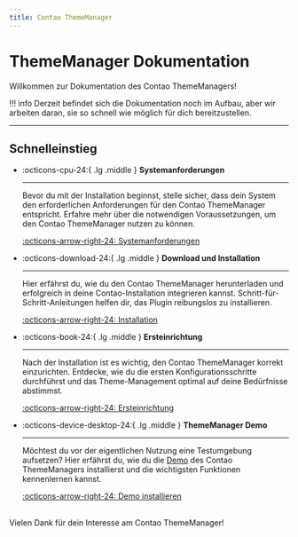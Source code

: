 ```yaml
---
title: Contao ThemeManager
---
```


# ThemeManager Dokumentation

Willkommen zur Dokumentation des Contao ThemeManagers!

!!! info
    Derzeit befindet sich die Dokumentation noch im Aufbau, aber wir arbeiten daran, sie so schnell wie möglich für dich
    bereitzustellen.

___

## Schnelleinstieg

<div class="grid cards" markdown>

-   :octicons-cpu-24:{ .lg .middle } __Systemanforderungen__

    ---

    Bevor du mit der Installation beginnst, stelle sicher, dass dein System den erforderlichen Anforderungen für den
    Contao ThemeManager entspricht. Erfahre mehr über die notwendigen Voraussetzungen, um den Contao ThemeManager nutzen zu
    können.

    [:octicons-arrow-right-24: Systemanforderungen](../installation/system.md)

-   :octicons-download-24:{ .lg .middle } __Download und Installation__

    ---

    Hier erfährst du, wie du den Contao ThemeManager herunterladen und erfolgreich in deine Contao-Installation integrieren
    kannst. Schritt-für-Schritt-Anleitungen helfen dir, das Plugin reibungslos zu installieren.

    [:octicons-arrow-right-24: Installation](../installation/install.md)

-   :octicons-book-24:{ .lg .middle } __Ersteinrichtung__

    ---

    Nach der Installation ist es wichtig, den Contao ThemeManager korrekt einzurichten. Entdecke, wie du die ersten
    Konfigurationsschritte durchführst und das Theme-Management optimal auf deine Bedürfnisse abstimmst.

    [:octicons-arrow-right-24: Ersteinrichtung](../installation/setup.md)

-   :octicons-device-desktop-24:{ .lg .middle } __ThemeManager Demo__

    ---

    Möchtest du vor der eigentlichen Nutzung eine Testumgebung aufsetzen? Hier erfährst du, wie du die
    [Demo](https://demo.contao-thememanager.com) des Contao ThemeManagers installierst und die wichtigsten Funktionen
    kennenlernen kannst.

    [:octicons-arrow-right-24: Demo installieren](#)

</div>


<br/>
Vielen Dank für dein Interesse am Contao ThemeManager!
